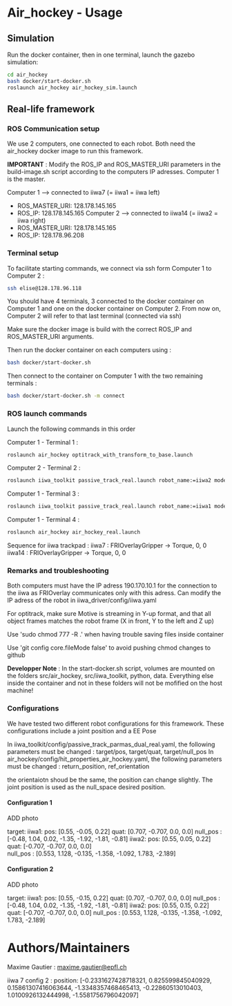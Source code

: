 # Air_hockey - Usage

## Simulation

Run the docker container, then in one terminal, launch the gazebo simulation:
``` bash
cd air_hockey
bash docker/start-docker.sh
roslaunch air_hockey air_hockey_sim.launch
```

## Real-life framework

### ROS Communication setup 

We use 2 computers, one connected to each robot. Both need the air_hockey docker image to run this framework.

**IMPORTANT** : Modify the ROS_IP and ROS_MASTER_URI parameters in the build-image.sh script according to the computers IP adresses. Computer 1 is the master.

Computer 1 --> connected to iiwa7 (= iiwa1 = iiwa left)
* ROS_MASTER_URI: 128.178.145.165 
* ROS_IP: 128.178.145.165 
Computer 2 --> connected to iiwa14 (= iiwa2 = iiwa right)
* ROS_MASTER_URI: 128.178.145.165 
* ROS_IP: 128.178.96.208 

### Terminal setup 

To facilitate starting commands, we connect via ssh form Computer 1 to Computer 2 :
```bash
ssh elise@128.178.96.118
```

You should have 4 terminals, 3 connected to the docker container on Computer 1 and one on the docker container on Computer 2. From now on, Computer 2 will refer to that last terminal (connected via ssh)

Make sure the docker image is build with the correct ROS_IP and ROS_MASTER_URI arguments.

Then run the docker container on each computers using :
``` bash 
bash docker/start-docker.sh 
```

Then connect to the container on Computer 1 with the two remaining terminals :
``` bash 
bash docker/start-docker.sh -m connect
```

### ROS launch commands

Launch the following commands in this order

Computer 1 - Terminal 1 :
```bash
roslaunch air_hockey optitrack_with_transform_to_base.launch
```
Computer 2 - Terminal 2 :
```bash
roslaunch iiwa_toolkit passive_track_real.launch robot_name:=iiwa2 model:=14
```
Computer 1 - Terminal 3 :
```bash
roslaunch iiwa_toolkit passive_track_real.launch robot_name:=iiwa1 model:=7
```
Computer 1 - Terminal 4 :
```bash
roslaunch air_hockey air_hockey_real.launch
```

Sequence for iiwa trackpad :
iiwa7 : FRIOverlayGripper -> Torque, 0, 0
iiwa14 : FRIOverlayGripper -> Torque, 0, 0

### Remarks and troubleshooting

Both computers must have the IP adress 190.170.10.1 for the connection to the iiwa as FRIOverlay communicates only with this adress.
Can modify the IP adress of the robot in iiwa_driver/config/iiwa.yaml

For optitrack, make sure Motive is streaming in Y-up format, and that all object frames matches the robot frame (X in front, Y to the left and Z up)

Use 'sudo chmod 777 -R .' when having trouble saving files inside container 

Use 'git config core.fileMode false' to avoid pushing chmod changes to github

**Developper Note** : In the start-docker.sh script, volumes are mounted on the folders src/air\_hockey, src/iiwa\_toolkit, python, data. Everything else inside the container and not in these folders will not be mofified on the host machine!


### Configurations

We have tested two different robot configurations for this framework. These configurations include a joint position and a EE Pose

In iiwa_toolkit/config/passive_track_parmas_dual_real.yaml, the following parameters must be changed : target/pos, target/quat, target/null_pos
In air_hockey/config/hit_properties_air_hockey.yaml, the following parameters must be changed : return_position, ref_orientation

the orientaiotn shoud be the same, the position can change slightly. The joint position is used as the null_space desired position.

#### Configuration 1 

ADD photo 

target:
    iiwa1:
      pos: [0.55, -0.05, 0.22] 
      quat: [0.707, -0.707, 0.0, 0.0] 
      null_pos : [-0.48, 1.04,  0.02, -1.35, -1.92, -1.81, -0.81]
    iiwa2:
      pos: [0.55, 0.05, 0.22]
      quat: [-0.707, -0.707, 0.0, 0.0]  
      null_pos : [0.553, 1.128, -0.135, -1.358, -1.092, 1.783, -2.189]

#### Configuration 2

ADD photo 

target:
    iiwa1:
      pos: [0.55, -0.15, 0.22] 
      quat: [0.707, -0.707, 0.0, 0.0] 
      null_pos : [-0.48, 1.04,  0.02, -1.35, -1.92, -1.81, -0.81]
    iiwa2:
      pos: [0.55, 0.15, 0.22]
      quat: [-0.707, -0.707, 0.0, 0.0] 
      null_pos : [0.553, 1.128, -0.135, -1.358, -1.092, 1.783, -2.189]



# Authors/Maintainers 

Maxime Gautier : maxime.gautier@epfl.ch

iiwa 7 config 2 : position: [-0.2331627428718321, 0.825599845040929, 0.15861307416063644, -1.3348357468465413, -0.22860513010403, 1.0100926132444998, -1.5581756796042097]

